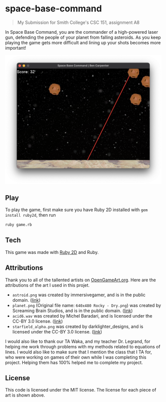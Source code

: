 # space-base-command
> My Submission for Smith College's CSC 151, assignment A8

In Space Base Command, you are the commander of a high-powered laser gun, defending the people of your planet from falling asteroids. As you keep playing the game gets more difficult and lining up your shots becomes more important!

![](README-screenshot.png)

## Play

To play the game, first make sure you have Ruby 2D installed with `gem install ruby2d`, then run
```zsh
ruby game.rb
```

## Tech

This game was made with [Ruby 2D](https://www.ruby2d.com) and Ruby.

## Attributions

Thank you to all of the tallented artists on [OpenGameArt.org](https://opengameart.org). Here are the attributions of the art I used in this projet.
* `astroid.png` was created by immersivegamer, and is in the public domain. ([link](https://opengameart.org/content/space-shooter-assets))
* `planet.png` (Original file name: `640x480 Rocky - Dry.png`) was created by Screaming Brain Studios, and is in the public domain. ([link](https://opengameart.org/content/planet-surface-backgrounds))
* `acid6.wav` was created by Michel Baradari, and is licensed  under the CC-BY 3.0 license. ([link](https://opengameart.org/content/9-sci-fi-computer-sounds-and-beeps))
* `starfield_alpha.png` was created by darklighter_designs, and is licensed under the CC-BY 3.0 license. ([link](https://opengameart.org/content/starfield-alpha-4k))

I would also like to thank our TA Waka, and my teacher Dr. Legrand, for helping me work through problems with my methods related to equations of lines. I would also like to make sure that I mention the class that I TA for, who were working on games of their own while I was completing this project. Helping them has 100% helped me to complete my project.
## License

This code is licensed under the MIT license. The license for each piece of art is shown above.
